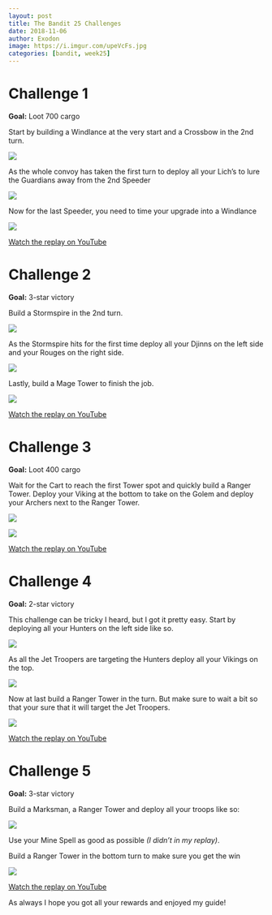```yaml
---
layout: post
title: The Bandit 25 Challenges
date: 2018-11-06
author: Exodon
image: https://i.imgur.com/upeVcFs.jpg
categories: [bandit, week25]
---
```


# Challenge 1

**Goal:** Loot 700 cargo

Start by building a Windlance at the very start and a Crossbow in the 2nd turn.

![](https://i.imgur.com/MIo89sD.jpg)

As the whole convoy has taken the first turn to deploy all your Lich’s to lure the Guardians away from the 2nd Speeder

![](https://i.imgur.com/KxU9Glt.jpg)

Now for the last Speeder, you need to time your upgrade into a Windlance

![](https://i.imgur.com/CjrtGGr.jpg)

[Watch the replay on YouTube](https://youtu.be/VIKfpjHUD9Y)

# Challenge 2

**Goal:** 3-star victory

Build a Stormspire in the 2nd turn.

![](https://i.imgur.com/WceNR4i.jpg)

As the Stormspire hits for the first time deploy all your Djinns on the left side and your Rouges on the right side.

![](https://i.imgur.com/U7T8d90.jpg)

Lastly, build a Mage Tower to finish the job.

![](https://i.imgur.com/oAmxs50.jpg)

[Watch the replay on YouTube](https://youtu.be/sIAd6pwGRXE)

# Challenge 3

**Goal:** Loot 400 cargo

Wait for the Cart to reach the first Tower spot and quickly build a Ranger Tower. Deploy your Viking at the bottom to take on the Golem and deploy your Archers next to the Ranger Tower.

![](https://i.imgur.com/Bvr1Kr0.jpg)

![](https://i.imgur.com/2F1u4ei.jpg)

[Watch the replay on YouTube](https://youtu.be/UkqoxydqeWc)

# Challenge 4

**Goal:** 2-star victory

This challenge can be tricky I heard, but I got it pretty easy. Start by deploying all your Hunters on the left side like so.

![](https://i.imgur.com/TyAoC6n.jpg)

As all the Jet Troopers are targeting the Hunters deploy all your Vikings on the top.

![](https://i.imgur.com/VQJadRv.jpg)

Now at last build a Ranger Tower in the turn. But make sure to wait a bit so that your sure that it will target the Jet Troopers.

![](https://i.imgur.com/0sCrkMU.jpg)

[Watch the replay on YouTube](https://youtu.be/OI3ReGwFFds)

# Challenge 5

**Goal:** 3-star victory

Build a Marksman, a Ranger Tower and deploy all your troops like so:

![](https://i.imgur.com/LuSrld5.jpg)

Use your Mine Spell as good as possible *(I didn’t in my replay)*.

Build a Ranger Tower in the bottom turn to make sure you get the win

![](https://i.imgur.com/RR5fa9y.jpg)

[Watch the replay on YouTube](https://youtu.be/bmlnDk7S9rc)

As always I hope you got all your rewards and enjoyed my guide!
